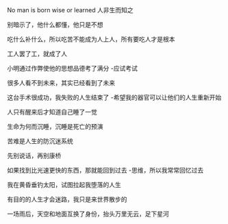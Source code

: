 No man is born wise or learned
人非生而知之


别暗示了，他什么都懂，他只是不想


吃什么补什么，所以吃苦不能成为人上人，所有要吃人才是根本

工人罢了工，就成了人


小明通过作弊使他的思想品德考了满分 -应试考试

很多人看不到未来，其实已经看到了未来

这台手术很成功，我失败的人生结束了 -希望我的器官可以让他们的人生重新开始


人只有醒来后才知道自己睡了一觉

生命为何而沉睡，沉睡是死亡的预演

苦难是人生的防沉迷系统

先别说话，再别康桥

如果找到比光速更快的东西，那就能回到过去 -思维，所以我常常回忆过去


我在黄昏垂钓太阳，试图拉起我堕落的人生

有目的的人生才会迷路，我只是来世界散步的

一场雨后，天空和地面互换了身份，抬头万里无云，足下星河 




